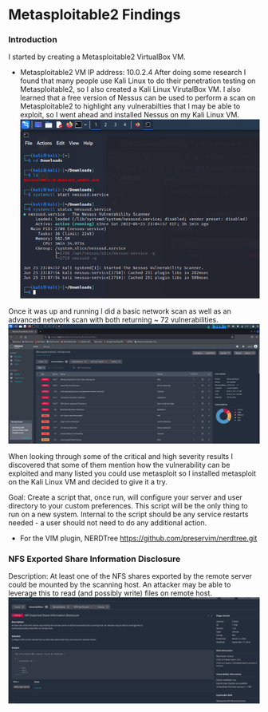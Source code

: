 # Metasploitable2 Findings

### Introduction

I started by creating a Metasploitable2 VirtualBox VM.
- Metasploitable2 VM IP address: 10.0.2.4
After doing some research I found that many people use Kali Linux to do their penetration testing on Metasploitable2, so I also created a Kali Linux VirutalBox VM. 
I also learned that a free version of Nessus can be used to perform a scan on Metasploitable2 to highlight any vulnerabilties that I may be able to exploit, so I went 
ahead and installed Nessus on my Kali Linux VM.
![image of install](images/1.PNG)  

Once it was up and running I did a basic network scan as well as an advanced network scan with both returning ~ 72 vulnerabilities.
![image of scan](images/2.PNG)

When looking through some of the critical and high severity results I discovered that some of them mention how the vulnerability can be exploited and many listed you could use metasploit so I installed metasploit on the Kali Linux VM and decided to give it a try.

Goal: Create a script that, once run, will configure your server and user directory to your custom preferences. This script will be the only thing to run on a new system. Internal to the script should be any service restarts needed - a user should not need to do any additional action.
- For the VIM plugin, NERDTree https://github.com/preservim/nerdtree.git

### NFS Exported Share Information Disclosure

Description: At least one of the NFS shares exported by the remote server could be mounted by the scanning host. An attacker may be able to leverage this to read (and possibly write) files on remote host.
![image of v1](images/3.PNG)
